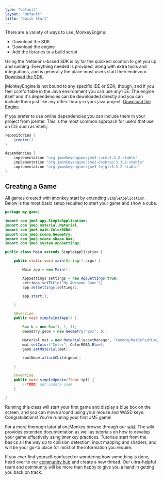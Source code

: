 ```yaml
---
type: "default"
layout: "default"
title: "Quick Start"
---
```


There are a variety of ways to use jMonkeyEngine:

* Download the SDK
* Download the engine
* Add the libraries to a build script

Using the Netbeans-based SDK is by far the quickest solution to get you up and running. Everything needed is provided, along with extra tools and integrations, and is generally the place most users start their endevour.
[Download the SDK](https://github.com/jMonkeyEngine/sdk/releases).

jMonkeyEngine is not bound to any specific IDE or SDK, though, and if you feel comfortable in the Java environment you can use any IDE. The engine itself and it's dependencies can be downloaded directly and you can include them just like any other library in your java project.
[Download the Engine](https://github.com/jMonkeyEngine/jmonkeyengine/releases).

If you prefer to use online dependencies you can include them in your project from jcenter. This is the most common approach for users that use an IDE such as intellij.

```groovy
repositories {
    jcenter()
}

dependencies {
    implementation "org.jmonkeyengine:jme3-core:3.3.2-stable"
    implementation "org.jmonkeyengine:jme3-desktop:3.3.2-stable"
    implementation "org.jmonkeyengine:jme3-lwjgl:3.3.2-stable" 
}
```

Creating a Game
--

All games created with jmonkey start by extending `SimpleApplication`. Below is the most basic setup required to start your game and show a cube.

```java
package my.game;

import com.jme3.app.SimpleApplication;
import com.jme3.material.Material;
import com.jme3.math.ColorRGBA;
import com.jme3.scene.Geometry;
import com.jme3.scene.shape.Box;
import com.jme3.system.AppSettings;

public class Main extends SimpleApplication {

    public static void main(String[] args) {

        Main app = new Main();

        AppSettings settings = new AppSettings(true);
        settings.setTitle("My Awesome Game");
        app.setSettings(settings);

        app.start();

    }

    @Override
    public void simpleInitApp() {

        Box b = new Box(1, 1, 1);
        Geometry geom = new Geometry("Box", b);

        Material mat = new Material(assetManager, "Common/MatDefs/Misc/Unshaded.j3md");
        mat.setColor("Color", ColorRGBA.Blue);
        geom.setMaterial(mat);

        rootNode.attachChild(geom);

    }

    @Override
    public void simpleUpdate(float tpf) {
        //TODO: add update code
    }

}

```

Running this class will start your first game and display a blue box on the screen, and you can move around using your mouse and WASD keys. Congratulations! You're running your first JME game!

For a more thorough tutorial on jMonkey browse through our [wiki](https://wiki.jmonkeyengine.org). The wiki provides extended documentation as well as tutorials on how to develop your game effectively using jmonkey practices. Tutorials start from the basics all the way up to collision detection, input mapping and shaders, and will be your go-to place for most of the information you require.

If you ever find yourself confused or wondering how something is done, head over to our [community hub](https://hub.jmonkeyengine.org) and create a new thread. Our ultra-helpful team and community will be more than happy to give you a hand in getting you back on track.
